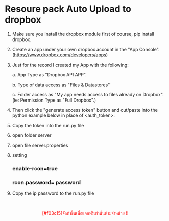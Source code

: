 # Resoure pack Auto Upload to dropbox

1. Make sure you install the dropbox module first of course, pip install dropbox.

2. Create an app under your own dropbox account in the "App Console". (https://www.dropbox.com/developers/apps)

3. Just for the record I created my App with the following:

    a. App Type as "Dropbox API APP".

    b. Type of data access as "Files & Datastores"

    c. Folder access as "My app needs access to files already on Dropbox". (ie: Permission Type as "Full Dropbox".)

4. Then click the "generate access token" button and cut/paste into the python example below in place of <auth_token>:

5. Copy the token into the run.py file

6. open folder server 

7. open file server.properties

8. setting 
   ### enable-rcon=true
   ### rcon.password= password
9. Copy the ip password to the run.py file

<br>
<p align="center">
    <span style="color:red;">[#f03c15]จัดทำขึ้นเพื่อแจกฟรีเท่านั่นห้ามจำหน่าย !!</span></p>
